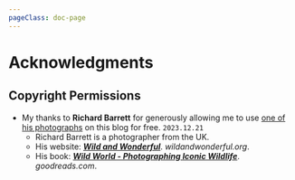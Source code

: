 ```yaml
---
pageClass: doc-page
---
```


# Acknowledgments

## Copyright Permissions

- My thanks to **Richard Barrett** for generously allowing me to use [one of his photographs](https://www.wildandwonderful.org/spinner-dolphins) on this blog for free. `2023.12.21`
  - Richard Barrett is a photographer from the UK.
  - His website: [***Wild and Wonderful***](https://www.wildandwonderful.org). *wildandwonderful.org*.
  - His book: [***Wild World - Photographing Iconic Wildlife***](https://www.goodreads.com/book/show/62823910-wild-world). *goodreads.com*.
